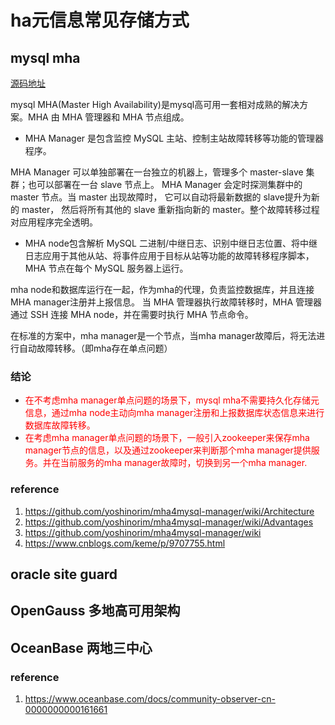 # ha元信息常见存储方式

## mysql mha

[源码地址](https://github.com/yoshinorim/mha4mysql-manager)

mysql MHA(Master High Availability)是mysql高可用一套相对成熟的解决方案。MHA 由 MHA 管理器和 MHA 节点组成。

- MHA Manager 是包含监控 MySQL 主站、控制主站故障转移等功能的管理器程序。

MHA Manager 可以单独部署在一台独立的机器上，管理多个 master-slave 集群；也可以部署在一台 slave 节点上。
MHA Manager 会定时探测集群中的 master 节点。当 master 出现故障时，
它可以自动将最新数据的 slave提升为新的 master， 然后将所有其他的 slave 重新指向新的 master。整个故障转移过程对应用程序完全透明。

- MHA node包含解析 MySQL 二进制/中继日志、识别中继日志位置、将中继日志应用于其他从站、将事件应用于目标从站等功能的故障转移程序脚本，MHA 节点在每个 MySQL 服务器上运行。

mha node和数据库运行在一起，作为mha的代理，负责监控数据库，并且连接MHA manager注册并上报信息。
当 MHA 管理器执行故障转移时，MHA 管理器通过 SSH 连接 MHA node，并在需要时执行 MHA 节点命令。

在标准的方案中，mha manager是一个节点，当mha manager故障后，将无法进行自动故障转移。（即mha存在单点问题）



### 结论

- <font color="red">在不考虑mha manager单点问题的场景下，mysql mha不需要持久化存储元信息，通过mha node主动向mha manager注册和上报数据库状态信息来进行数据库故障转移。</font>
- <font color="red">在考虑mha manager单点问题的场景下，一般引入zookeeper来保存mha manager节点的信息，以及通过zookeeper来判断那个mha manager提供服务。并在当前服务的mha manager故障时，切换到另一个mha manager.</font>

### reference

1. https://github.com/yoshinorim/mha4mysql-manager/wiki/Architecture
2. https://github.com/yoshinorim/mha4mysql-manager/wiki/Advantages
3. https://github.com/yoshinorim/mha4mysql-manager/wiki
4. https://www.cnblogs.com/keme/p/9707755.html

## oracle site guard

## OpenGauss 多地高可用架构

## OceanBase 两地三中心



### reference

1. https://www.oceanbase.com/docs/community-observer-cn-0000000000161661
